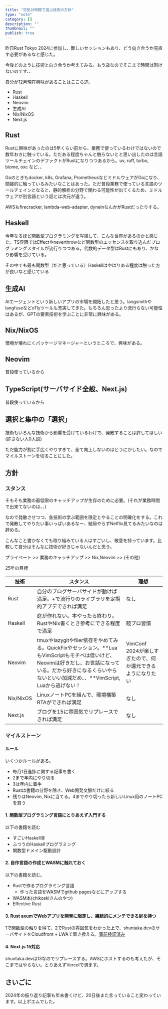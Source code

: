 ```yaml
---
title: "可処分時間で遊ぶ技術の方針"
type: "note"
category: []
description: ""
thumbnail: ""
publish: true
---
```



昨日Rust Tokyo 2024に参加し、難しいセッションもあり、どう向き合うか見直す必要があるなと感じた。

今後どのように技術と向き合うか考えてみる。もう歳なのでそこまで時間は割けないのです、、

自分が12月現在興味があることはここら辺。

* Rust
* Haskell
* Neovim
* 生成AI
* Nix/NixOS
* Next.js

## Rust

Rustに興味があったのは5年くらい前から、業務で使っているわけではないので数年おきに触っている。ただある程度ちゃんと触らないとと思い出したのは言語ツールチェインのデファクトがRustになりつつあるから。uv, ruff, turbo, biome, oxc など、、

Goのときもdocker, k8s, Grafana, PrometheusなどミドルウェアがGoになり、間接的に触っているみたいなことはあった。ただ普段業務で使っている言語のツールチェインとなると、静的解析の分野で関わる可能性が出てくるため、ミドルウェアが別言語という話とは次元が違う。

AWSもfirecracker, lambda-web-adapter, dyneinなんかがRustだったりする。

## Haskell

今年なるほど関数型プログラミングを写経して、こんな世界があるのかと感じた。TS界隈ではEffectやneverthrowなど関数型のエッセンスを取り込んだプログラミングスタイルが流行りつつある。代数的データ型はRustにもあり、かなり影響を受けている。

その中でも最も関数型（だと思っている）Haskellはやはりある程度は触った方が良いなと感じている

## 生成AI

AIエージェントという新しいアプリの市場を開拓したと思う。langsmithやlangfuseなどo11yツールも充実してきた。もちろん思ったより流行らない可能性はあるが、GPTの要素技術を学ぶことに非常に興味がある。

## Nix/NixOS

環境が壊れにくパッケージマネージャーというところで、興味がある。

## Neovim

普段使っているから

## TypeScript(サーバサイド全般、Next.js)

普段使っているから

## 選択と集中の「選択」

技術もいろんな技術から影響を受けているわけで、発散することは許してほしい(許さない人0人説)

ただ能力が割に手広くやりすぎて、全て向上しないのはどうにかしたい。なのでマイルストーンを切ることにした。


## 方針

### スタンス

そもそも業務の最低限のキャッチアップが生存のために必要。(それが業務時間で出来てないのは、、)

なので発散させつつ、各技術の学ぶ範囲を限定とやることの明確化をする。これで発散してやりたい事いっぱいあるなー、結局やらずNetflix見てるみたいなのは辞める。

こんなこと書かなくても取り組みている人はすごいし、敬意を持っています。比較して自分はそんなに技術が好きじゃないんだと思う。

プライベート >> 業務のキャッチアップ >> Nix,Neovim >> (その他)

25年の目標

|技術|スタンス|理想|
|---|---|---|
|Rust|自分のブログサーバサイドが動けば満足。+で流行りのライブラリを定期的アプデできれば満足|なし
|Haskell|庭が作れない。本やったら終わり。RustやNix書くとき参考にできる程度で満足|競プロ習慣
|Neovim|tmuxやlazygitやfiler依存をやめてみる。QuickFixやセッション。**LuaもVimScriptもモチベは低いけど、Neovimは好きだし、お世話になっている。だから好きになるくらいやらないといい加減だめ、、**VimScript, Luaから逃げない！|VimConf 2024が楽しすぎたので、何か還元できるようになりたい
|Nix/NixOS|LinuxノートPCを組んで、環境構築RTAができれば満足|なし
|Next.js|ブログを15に雰囲気でリプレースできれば満足|なし





### マイルストーン

#### ルール
いくつかルールがある。

* 毎月1日進捗に関する記事を書く
* 2まで年内にやり切る
* 3は年内に着手
* Rustは書籍の分野を除き、Web開発文脈だけに絞る
* 残りはNeovim, Nixに当てる。4までやり切ったら新しいLinux用のノートPCを買う

#### 1. 関数型プログラミング言語にとりあえず入門する

以下の書籍を読む

* すごいHaskell本
* ふつうのHaskellプログラミング
* 関数型ドメイン駆動設計

#### 2. 自作言語の作成とWASMに触れておく

以下の書籍を読む。

* Rustで作るプログラミング言語
  * 作った言語をWASMでgithub pagesなどにアップする
* WASM本(chikoskiさんのやつ)
* Effective Rust

#### 3. Rust axumでWebアプリを開発に限定し、継続的にメンテできる庭を持つ

1で関数型の触りを得て、2でRustの雰囲気をわかった上で、shuntaka.devのサーバサイドをCloudfront + LWAで置き換える。[事前検証済み](https://dev.classmethod.jp/articles/axum-on-lambda-http-server-sent-events/)

#### 4. Next.js 15対応

shuntaka.devは13なのでリプレースする。AWSにホストするのも考えたが、そこまではやらない。とりあえずVercelで済ます。


## さいごに

2024年の振り返り記事も年末書くけど、20日後また言っていること変わっています。以上ポエムでした。


